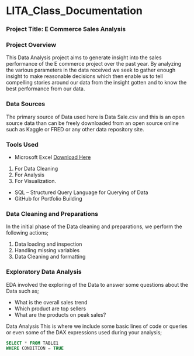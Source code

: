 # LITA_Class_Documentation

### Project Title: E Commerce Sales Analysis

### Project Overview
This Data Analysis project aims to generate insight into the sales performance of the E commerce project over the past year. By analyzing the various parameters in the data received we seek to gather enough insight to make reasonable decisions which then enable us to tell compelling stories around our data from the insight gotten and to know the best performance from our data.

### Data Sources
The primary source of Data used here is Data Sale.csv and this is an open source data than can be freely downloaded from an open source online such as Kaggle or FRED or any other data repository site. 

### Tools Used
- Microsoft Excel 	[Download Here](https://www.microsoft.com)
1. For Data Cleaning
2. For Analysis
3. For  Visualization.
   
- SQL – Structured Query Language for Querying of Data
- GitHub for Portfolio Building

### Data Cleaning and Preparations
In the initial phase of the Data cleaning and preparations, we perform the following actions;
1.	Data loading and inspection
2.	Handling missing variables 
3.	Data Cleaning and formatting

### Exploratory Data Analysis
EDA involved the exploring of the Data to answer some questions about the Data such as;
-	What is the overall sales trend
-	Which product are top sellers
-	What are the products on peak sales? 

Data Analysis
This is where we include some basic lines of code or queries or even some of the DAX expressions used during your analysis;
```SQL
SELECT * FROM TABLE1
WHERE CONDITION = TRUE
```
